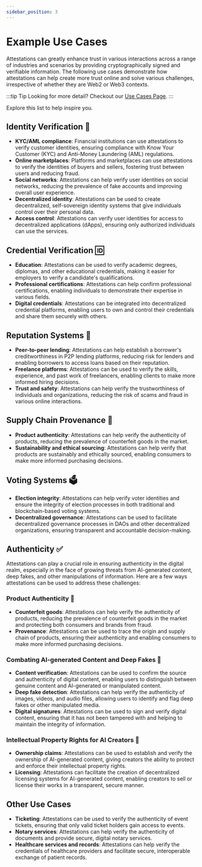 ```yaml
---
sidebar_position: 3
---
```


# Example Use Cases
Attestations can greatly enhance trust in various interactions across a range of industries and scenarios by providing cryptographically signed and verifiable information. The following use cases demonstrate how attestations can help create more trust online and solve various challenges, irrespective of whether they are Web2 or Web3 contexts.

:::tip Tip 
Looking for more detail? 
Checkout our [Use Cases Page](/docs/category/use-cases).
:::

Explore this list to help inspire you. 

## Identity Verification 🥸
- **KYC/AML compliance**: Financial institutions can use attestations to verify customer identities, ensuring compliance with Know Your Customer (KYC) and Anti-Money Laundering (AML) regulations.
- **Online marketplaces**: Platforms and marketplaces can use attestations to verify the identities of buyers and sellers, fostering trust between users and reducing fraud.
- **Social networks**: Attestations can help verify user identities on social networks, reducing the prevalence of fake accounts and improving overall user experience.
- **Decentralized identity**: Attestations can be used to create decentralized, self-sovereign identity systems that give individuals control over their personal data.
- **Access control**: Attestations can verify user identities for access to decentralized applications (dApps), ensuring only authorized individuals can use the services.

## Credential Verification 🆔
- **Education**: Attestations can be used to verify academic degrees, diplomas, and other educational credentials, making it easier for employers to verify a candidate's qualifications.
- **Professional certifications**: Attestations can help confirm professional certifications, enabling individuals to demonstrate their expertise in various fields.
- **Digital credentials**: Attestations can be integrated into decentralized credential platforms, enabling users to own and control their credentials and share them securely with others.

## Reputation Systems 🌟
- **Peer-to-peer lending**: Attestations can help establish a borrower's creditworthiness in P2P lending platforms, reducing risk for lenders and enabling borrowers to access loans based on their reputation.
- **Freelance platforms**: Attestations can be used to verify the skills, experience, and past work of freelancers, enabling clients to make more informed hiring decisions.
- **Trust and safety**: Attestations can help verify the trustworthiness of individuals and organizations, reducing the risk of scams and fraud in various online interactions.

## Supply Chain Provenance 🚢
- **Product authenticity**: Attestations can help verify the authenticity of products, reducing the prevalence of counterfeit goods in the market.
- **Sustainability and ethical sourcing**: Attestations can help verify that products are sustainably and ethically sourced, enabling consumers to make more informed purchasing decisions.

## Voting Systems 🗳️
- **Election integrity**: Attestations can help verify voter identities and ensure the integrity of election processes in both traditional and blockchain-based voting systems.
- **Decentralized governance**: Attestations can be used to facilitate decentralized governance processes in DAOs and other decentralized organizations, ensuring transparent and accountable decision-making.

## Authenticity ✅
Attestations can play a crucial role in ensuring authenticity in the digital realm, especially in the face of growing threats from AI-generated content, deep fakes, and other manipulations of information. Here are a few ways attestations can be used to address these challenges:

### Product Authenticity 👟
- **Counterfeit goods**: Attestations can help verify the authenticity of products, reducing the prevalence of counterfeit goods in the market and protecting both consumers and brands from fraud.
- **Provenance**: Attestations can be used to trace the origin and supply chain of products, ensuring their authenticity and enabling consumers to make more informed purchasing decisions.

### Combating AI-generated Content and Deep Fakes 🤖
- **Content verification**: Attestations can be used to confirm the source and authenticity of digital content, enabling users to distinguish between genuine content and AI-generated or manipulated content.
- **Deep fake detection**: Attestations can help verify the authenticity of images, videos, and audio files, allowing users to identify and flag deep fakes or other manipulated media.
- **Digital signatures**: Attestations can be used to sign and verify digital content, ensuring that it has not been tampered with and helping to maintain the integrity of information.

### Intellectual Property Rights for AI Creators 🧠
- **Ownership claims**: Attestations can be used to establish and verify the ownership of AI-generated content, giving creators the ability to protect and enforce their intellectual property rights.
- **Licensing**: Attestations can facilitate the creation of decentralized licensing systems for AI-generated content, enabling creators to sell or license their works in a transparent, secure manner.

## Other Use Cases
- **Ticketing**: Attestations can be used to verify the authenticity of event tickets, ensuring that only valid ticket holders gain access to events.
- **Notary services**: Attestations can help verify the authenticity of documents and provide secure, digital notary services.
- **Healthcare services and records**: Attestations can help verify the credentials of healthcare providers and facilitate secure, interoperable exchange of patient records.